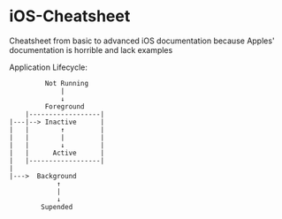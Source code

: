 # iOS-Cheatsheet

Cheatsheet from basic to advanced iOS documentation because Apples' documentation is horrible and lack examples

Application Lifecycle:
```
         Not Running
             |
             ↓
         Foreground  
    |------------------|     
|---|--> Inactive      |
|   |        ↑         |
|   |        |         |
|   |        ↓         |
|   |      Active      |
|   |------------------|
|      
|--->  Background
            ↑
            |
            ↓ 
        Supended
```







